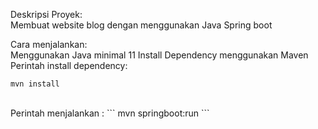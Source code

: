 Deskripsi Proyek:</br>
Membuat website blog dengan menggunakan Java Spring boot</br>

Cara menjalankan:</br>
Menggunakan Java minimal 11</b>
Install Dependency menggunakan Maven</br>
Perintah install dependency: 
```
mvn install 
```
</br>
Perintah menjalankan : 
```
mvn springboot:run
```
</br>


